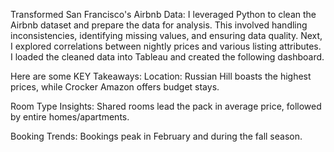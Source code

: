Transformed San Francisco's Airbnb Data: I leveraged Python to clean the Airbnb dataset and prepare the data for analysis. This involved handling inconsistencies, identifying missing values, and ensuring data quality.
Next, I explored correlations between nightly prices and various listing attributes. I loaded the cleaned data into Tableau and created the following dashboard.

Here are some KEY Takeaways:
Location: Russian Hill boasts the highest prices, while Crocker Amazon offers budget stays.

Room Type Insights: Shared rooms lead the pack in average price, followed by entire homes/apartments.

Booking Trends: Bookings peak in February and during the fall season.
